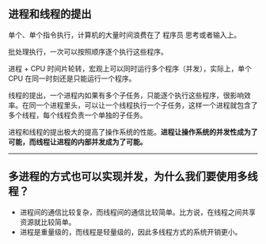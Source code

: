 ## 进程和线程的提出

单个、单个指令执行，计算机的大量时间浪费在了 程序员 思考或者输入上。

批处理执行，一次可以按照顺序逐个执行这些程序。

进程 + CPU 时间片轮转，宏观上可以同时运行多个程序（并发），实际上，单个 CPU 在同一时刻还是只能运行一个程序。

线程的提出，一个进程内如果有多个子任务，只能逐个执行这些程序，很影响效率。在同一个进程里头，可以让一个线程执行一个子任务，这样一个进程就包含了多个线程，每个线程负责一个单独的子任务。

进程和线程的提出极大的提高了操作系统的性能。**进程让操作系统的并发性成为了可能，而线程让进程的内部并发成为了可能。**

***

## 多进程的方式也可以实现并发，为什么我们要使用多线程？

- 进程间的通信比较复杂，而线程间的通信比较简单。比方说，在线程之间共享资源就比较简单。
- 进程是重量级的，而线程是轻量级的，因此多线程方式的系统开销更小。
<!--stackedit_data:
eyJoaXN0b3J5IjpbLTY0MjU2NzkxMl19
-->